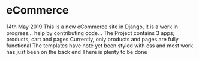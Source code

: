 # eCommerce
14th May 2019
This is a new eCommerce site in Django, it is a work in progress...
help by contributing code...
The Project contains 3 apps; products, cart and pages
Currently, only products and pages are fully functional
The templates have note yet been styled with css and most work has just been on the back end
There is plenty to be done
